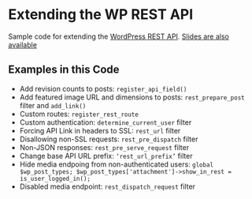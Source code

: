 # Extending the WP REST API
Sample code for extending the [WordPress REST API](https://wordpress.org/plugins/rest-api/).  [Slides are also available](https://docs.google.com/presentation/d/1o4gJnEcq1vbDUsjZu_zRfh8D7crxzU45gTCquZOFODw/pub?start=false&loop=false&delayms=3000)


## Examples in this Code
* Add revision counts to posts: ```register_api_field()```
* Add featured image URL and dimensions to posts: ```rest_prepare_post``` filter and ```add_link()```
* Custom routes: ```register_rest_route```
* Custom authentication: ```determine_current_user``` filter
* Forcing API Link in headers to SSL: ```rest_url``` filter
* Disallowing non-SSL requests: ```rest_pre_dispatch``` filter
* Non-JSON responses: ```rest_pre_serve_request``` filter
* Change base API URL prefix: ```‘rest_url_prefix’``` filter
* Hide media endpoing from non-authenticated users: ```global $wp_post_types; $wp_post_types['attachment']->show_in_rest = is_user_logged_in();```
* Disabled media endpoint: ```rest_dispatch_request``` filter

